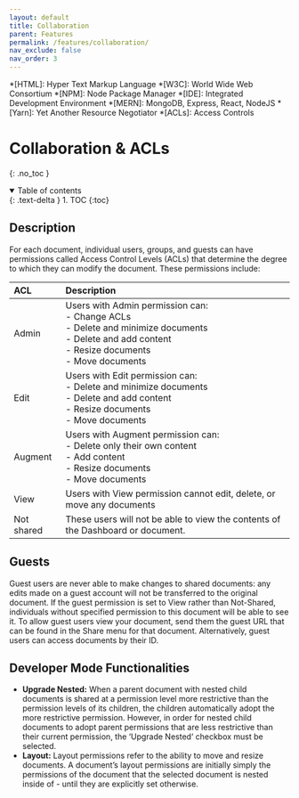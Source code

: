 ```yaml
---
layout: default
title: Collaboration
parent: Features
permalink: /features/collaboration/
nav_exclude: false
nav_order: 3
---
```


*[HTML]: Hyper Text Markup Language
*[W3C]:  World Wide Web Consortium
*[NPM]: Node Package Manager
*[IDE]: Integrated Development Environment
*[MERN]: MongoDB, Express, React, NodeJS
*[Yarn]: Yet Another Resource Negotiator
*[ACLs]: Access Controls

# Collaboration & ACLs
{: .no_toc }

<details open markdown="block">
  <summary>
    Table of contents
  </summary>
  {: .text-delta }
1. TOC
{:toc}
</details>

## Description 
For each document, individual users, groups, and guests can have permissions called Access Control Levels (ACLs) that determine the degree to which they can modify the document. These permissions include:

| ACL | Description |
| :------------------| :---------- |
| Admin              |  Users with Admin permission can: <br> - Change ACLs <br> - Delete and minimize documents <br> - Delete and add content <br> - Resize documents <br> - Move documents   |
| Edit               |  Users with Edit permission can: <br> - Delete and minimize documents <br> - Delete and add content <br> - Resize documents <br> - Move documents |
| Augment            |  Users with Augment permission can: <br> - Delete  only their own content <br> - Add content <br> - Resize documents <br> - Move documents | 
| View               |  Users with View permission cannot edit, delete, or move any documents |
| Not shared         |  These users will not be able to view the contents of the Dashboard or document. |

## Guests 
Guest users are never able to make changes to shared documents: any edits made on a guest account will not be transferred to the original document. If the guest permission is set to View rather than Not-Shared, individuals without specified permission to this document will be able to see it. To allow guest users view your document, send them the guest URL that can be found in the Share menu for that document. Alternatively, guest users can access documents by their ID.

## Developer Mode Functionalities

- **Upgrade Nested:**
When a parent document with nested child documents is shared at a permission level more restrictive than the permission levels of its children, the children automatically adopt the more restrictive permission. However, in order for nested child documents to adopt parent permissions that are less restrictive than their current permission, the ‘Upgrade Nested‘ checkbox must be selected.
- **Layout:**
Layout permissions refer to the ability to move and resize documents. A document’s layout permissions are initially simply the permissions of the document that the selected document is nested inside of - until they are explicitly set otherwise.
